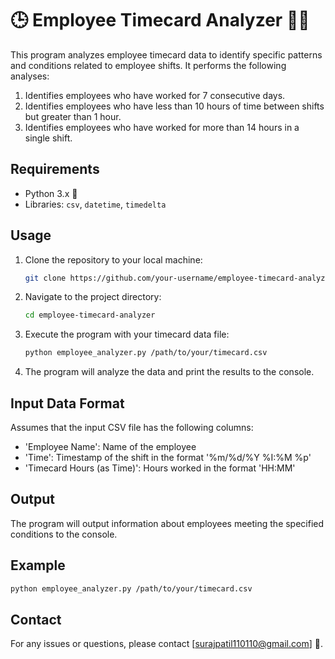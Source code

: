 
# 🕒 Employee Timecard Analyzer 🕵️‍♂️

This program analyzes employee timecard data to identify specific patterns and conditions related to employee shifts. It performs the following analyses:

1. Identifies employees who have worked for 7 consecutive days.
2. Identifies employees who have less than 10 hours of time between shifts but greater than 1 hour.
3. Identifies employees who have worked for more than 14 hours in a single shift.

## Requirements

- Python 3.x 🐍
- Libraries: `csv`, `datetime`, `timedelta`

## Usage

1. Clone the repository to your local machine:

    ```bash
    git clone https://github.com/your-username/employee-timecard-analyzer.git
    ```

2. Navigate to the project directory:

    ```bash
    cd employee-timecard-analyzer
    ```

3. Execute the program with your timecard data file:

    ```bash
    python employee_analyzer.py /path/to/your/timecard.csv
    ```

4. The program will analyze the data and print the results to the console.

## Input Data Format

Assumes that the input CSV file has the following columns:

- 'Employee Name': Name of the employee
- 'Time': Timestamp of the shift in the format '%m/%d/%Y %I:%M %p'
- 'Timecard Hours (as Time)': Hours worked in the format 'HH:MM'

## Output

The program will output information about employees meeting the specified conditions to the console.

## Example

```bash
python employee_analyzer.py /path/to/your/timecard.csv
```

## Contact

For any issues or questions, please contact [surajpatil110110@gmail.com] 📧.
